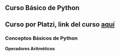 ## Curso Básico de Python  
Curso por Platzi, link del curso [aquí](https://platzi.com/clases/python/)
---
### Conceptos Básicos de Python
**Operadores Aritméticos**